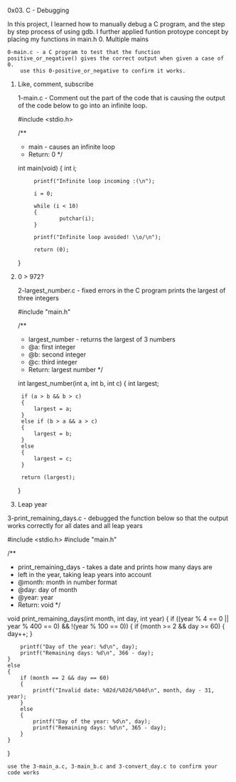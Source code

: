 0x03. C - Debugging

In this project, I learned how to manually debug a C program, and the step by step process of using gdb. I further applied funtion protoype concept by placing my functions in main.h
0. Multiple mains

    0-main.c - a C program to test that the function positive_or_negative() gives the correct output when given a case of 0.
        use this 0-positive_or_negative to confirm it works.

1. Like, comment, subscribe

    1-main.c - Comment out the part of the code that is causing the output of the code below to go into an infinite loop.

      #include <stdio.h>

    /**
    * main - causes an infinite loop
    * Return: 0
    */

    int main(void)
    {
            int i;

            printf("Infinite loop incoming :(\n");

            i = 0;

            while (i < 10)
            {
                    putchar(i);
            }

            printf("Infinite loop avoided! \\o/\n");

            return (0);
    }

2. 0 > 972?

    2-largest_number.c - fixed errors in the C program prints the largest of three integers

    #include "main.h"

    /**
     * largest_number - returns the largest of 3 numbers
     * @a: first integer
     * @b: second integer
     * @c: third integer
     * Return: largest number
     */

    int largest_number(int a, int b, int c)
    {
        int largest;

        if (a > b && b > c)
        {
            largest = a;
        }
        else if (b > a && a > c)
        {
            largest = b;
        }
        else
        {
            largest = c;
        }

        return (largest);
    }

3. Leap year

3-print_remaining_days.c - debugged the function below so that the output works correctly for all dates and all leap years

#include <stdio.h>
#include "main.h"

/**
* print_remaining_days - takes a date and prints how many days are
* left in the year, taking leap years into account
* @month: month in number format
* @day: day of month
* @year: year
* Return: void
*/

void print_remaining_days(int month, int day, int year)
{
    if ((year % 4 == 0 || year % 400 == 0) && !(year % 100 == 0))
    {
        if (month >= 2 && day >= 60)
        {
            day++;
        }

        printf("Day of the year: %d\n", day);
        printf("Remaining days: %d\n", 366 - day);
    }
    else
    {
        if (month == 2 && day == 60)
        {
            printf("Invalid date: %02d/%02d/%04d\n", month, day - 31, year);
        }
        else
        {
            printf("Day of the year: %d\n", day);
            printf("Remaining days: %d\n", 365 - day);
        }
    }
}

    use the 3-main_a.c, 3-main_b.c and 3-convert_day.c to confirm your code works

